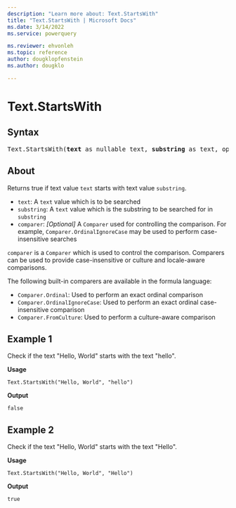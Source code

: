 ```yaml
---
description: "Learn more about: Text.StartsWith"
title: "Text.StartsWith | Microsoft Docs"
ms.date: 3/14/2022
ms.service: powerquery

ms.reviewer: ehvonleh
ms.topic: reference
author: dougklopfenstein
ms.author: dougklo

---
```

# Text.StartsWith

## Syntax

<pre>
Text.StartsWith(<b>text</b> as nullable text, <b>substring</b> as text, optional <b>comparer</b> as nullable function) as nullable logical
</pre>
  
## About

Returns true if text value `text` starts with text value `substring`.

* `text`: A `text` value which is to be searched
* `substring`: A `text` value which is the substring to be searched for in `substring`
* `comparer`: *[Optional]* A `Comparer` used for controlling the comparison. For example, `Comparer.OrdinalIgnoreCase` may be used to perform case-insensitive searches

`comparer` is a `Comparer` which is used to control the comparison. Comparers can be used to provide case-insensitive or culture and locale-aware comparisons.

The following built-in comparers are available in the formula language:

* `Comparer.Ordinal`: Used to perform an exact ordinal comparison
* `Comparer.OrdinalIgnoreCase`: Used to perform an exact ordinal case-insensitive comparison
* `Comparer.FromCulture`: Used to perform a culture-aware comparison

## Example 1

Check if the text "Hello, World" starts with the text "hello".

**Usage**

```powerquery-m
Text.StartsWith("Hello, World", "hello")
```

**Output**

`false`

## Example 2

Check if the text "Hello, World" starts with the text "Hello".

**Usage**

```powerquery-m
Text.StartsWith("Hello, World", "Hello")
```

**Output**

`true`
